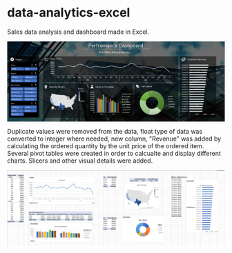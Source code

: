 # data-analytics-excel
Sales data analysis and dashboard made in Excel.

<p align="center">
<img align="center" src="https://github.com/PmnAngelov/data-analysis-excel/blob/main/img/dashboard.PNG" />
</p>


Duplicate values were removed from the data, float type of data was converted to integer where needed, new column, "Revenue" was added by calculating the ordered quantity by the unit price of the ordered item. Several pivot tables were created in order to calcualte and display different charts. Slicers and other visual details were added.

<p align="center">
<img align="center" src="https://github.com/PmnAngelov/data-analysis-excel/blob/main/img/analysis.PNG" />
</p>
